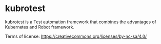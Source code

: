 # kubrotest
kubrotest is a Test automation framework that combines the advantages of Kubernetes and Robot framework.

Terms of license: https://creativecommons.org/licenses/by-nc-sa/4.0/
